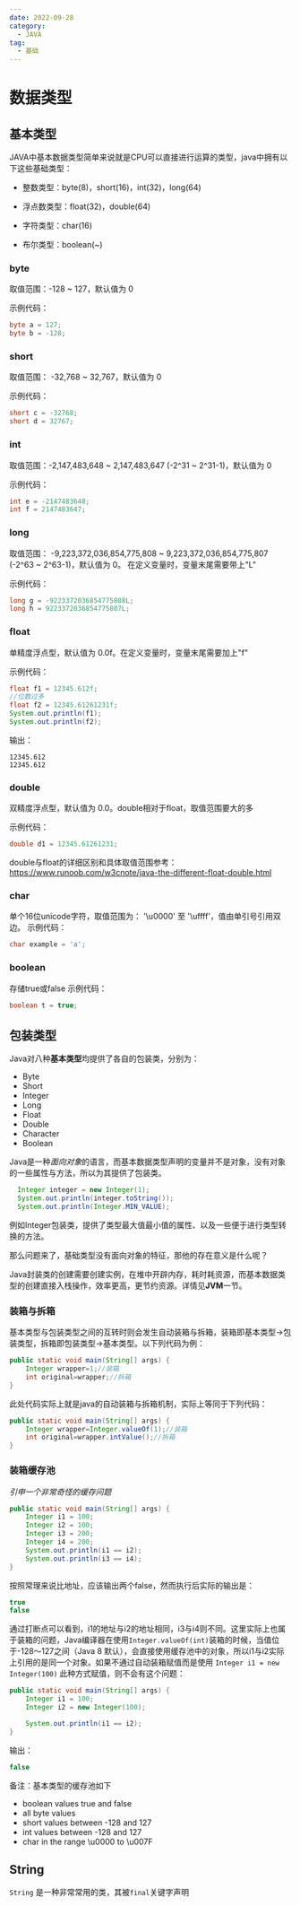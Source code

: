 ```yaml
---
date: 2022-09-28
category:
  - JAVA
tag:
  - 基础
---
```


# 数据类型

## 基本类型

JAVA中基本数据类型简单来说就是CPU可以直接进行运算的类型，java中拥有以下这些基础类型：

- 整数类型：byte(8)，short(16)，int(32)，long(64)

- 浮点数类型：float(32)，double(64)

- 字符类型：char(16)

- 布尔类型：boolean(~)

### byte

取值范围：-128 ~ 127，默认值为 0

示例代码：
```java
byte a = 127;
byte b = -128;
```

### short

取值范围： -32,768 ~ 32,767，默认值为 0

示例代码：
```java
short c = -32768;
short d = 32767;
```

### int

取值范围：-2,147,483,648 ~ 2,147,483,647  (-2^31 ~ 2^31-1)，默认值为 0

示例代码：
```java
int e = -2147483648;
int f = 2147483647;
```

### long

取值范围： -9,223,372,036,854,775,808 ~ 9,223,372,036,854,775,807  (-2^63 ~ 2^63-1)，默认值为 0。
在定义变量时，变量末尾需要带上"L"

示例代码：
```java
long g = -9223372036854775808L;
long h = 9223372036854775807L;
```

### float

单精度浮点型，默认值为 0.0f。在定义变量时，变量末尾需要加上"f"

示例代码：
```java
float f1 = 12345.612f;
//位数过多
float f2 = 12345.61261231f;
System.out.println(f1);
System.out.println(f2);
```
输出：
```
12345.612
12345.612
```

### double

双精度浮点型，默认值为 0.0。double相对于float，取值范围要大的多

示例代码：
```java
double d1 = 12345.61261231;
```
double与float的详细区别和具体取值范围参考：https://www.runoob.com/w3cnote/java-the-different-float-double.html

### char

单个16位unicode字符，取值范围为： '\u0000' 至 '\uffff'，值由单引号引用双边。
示例代码：
```java
char example = 'a';
```

### boolean

存储true或false
示例代码：
```java
boolean t = true;
```

## 包装类型

Java对八种**基本类型**均提供了各自的包装类，分别为：
- Byte
- Short
- Integer
- Long
- Float 
- Double
- Character
- Boolean

Java是一种*面向对象*的语言，而基本数据类型声明的变量并不是对象，没有对象的一些属性与方法，所以为其提供了包装类。

```java
  Integer integer = new Integer(1);
  System.out.println(integer.toString());
  System.out.println(Integer.MIN_VALUE);
```
例如Integer包装类，提供了类型最大值最小值的属性、以及一些便于进行类型转换的方法。

那么问题来了，基础类型没有面向对象的特征，那他的存在意义是什么呢？

Java封装类的创建需要创建实例，在堆中开辟内存，耗时耗资源，而基本数据类型的创建直接入栈操作，效率更高，更节约资源。详情见**JVM**一节。

### 装箱与拆箱

基本类型与包装类型之间的互转时则会发生自动装箱与拆箱，装箱即基本类型->包装类型，拆箱即包装类型->基本类型。以下列代码为例：

```java
public static void main(String[] args) {
    Integer wrapper=1;//装箱
    int original=wrapper;//拆箱
}
```

此处代码实际上就是java的自动装箱与拆箱机制，实际上等同于下列代码：

```java
public static void main(String[] args) {
    Integer wrapper=Integer.valueOf(1);//装箱
    int original=wrapper.intValue();//拆箱
}
```

### 装箱缓存池

*引申一个非常奇怪的缓存问题*

```java
public static void main(String[] args) {
    Integer i1 = 100;
    Integer i2 = 100;
    Integer i3 = 200;
    Integer i4 = 200;
    System.out.println(i1 == i2);
    System.out.println(i3 == i4);
}
```

按照常理来说比地址，应该输出两个false，然而执行后实际的输出是：

```java
true
false
```

通过打断点可以看到，i1的地址与i2的地址相同，i3与i4则不同。这里实际上也属于装箱的问题，Java编译器在使用`Integer.valueOf(int)`装箱的时候，当值位于-128～127之间（Java 8 默认），会直接使用缓存池中的对象，所以i1与i2实际上引用的是同一个对象。如果不通过自动装箱赋值而是使用 `Integer i1 = new Integer(100)` 此种方式赋值，则不会有这个问题：

```java
public static void main(String[] args) {
    Integer i1 = 100;
    Integer i2 = new Integer(100);

    System.out.println(i1 == i2);
}
```
输出：
```java
false
```

备注：基本类型的缓存池如下
- boolean values true and false
- all byte values
- short values between -128 and 127
- int values between -128 and 127
- char in the range \u0000 to \u007F

## String

`String` 是一种非常常用的类，其被`final`关键字声明